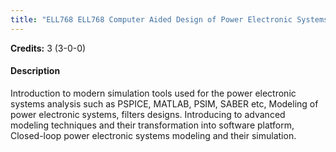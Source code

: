 ```yaml
---
title: "ELL768 ELL768 Computer Aided Design of Power Electronic Systems"
---
```

**Credits:** 3 (3-0-0)

#### Description
Introduction to modern simulation tools used for the power electronic systems analysis such as PSPICE, MATLAB, PSIM, SABER etc, Modeling of power electronic systems, filters designs. Introducing to advanced modeling techniques and their transformation into software platform, Closed-loop power electronic systems modeling and their simulation.